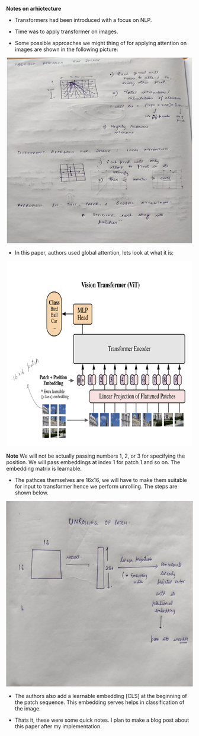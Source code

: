 
**Notes on arhictecture**

* Transformers had been introduced with a focus on NLP.

* Time was to apply transformer on images.

* Some possible approaches we might thing of for applying attention on images are shown in the following picture:

<p align="center">
  <img width="500" height="500" src="./approaches.jpeg">
</p>


* In this paper, authors used global attention, lets look at what it is:

<p align="center">
  <img width="600" height="500" src="./vit_arch.png">
</p>

**Note** We will not be actually passing numbers 1, 2, or 3 for specifying the position. We will pass embeddings at index 1 for patch 1 and so on. The embedding matrix is learnable.


* The pathces themselves are 16x16, we will have to make them suitable for input to transformer hence we perform unrolling. The steps are shown below.

<p align="center">
  <img width="600" height="500" src="./unrolling.jpeg">
</p>

* The authors also add a learnable embedding [CLS] at the beginning of the patch sequence. This embedding serves helps in classification of the image.


* Thats it, these were some quick notes. I plan to make a blog post about this paper after my implementation.



